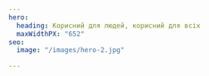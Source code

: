 ```yaml
---
hero:
  heading: Корисний для людей, корисний для всіх
  maxWidthPX: "652"
seo:
  image: "/images/hero-2.jpg"

---
```

